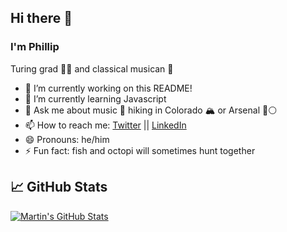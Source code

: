 ## Hi there 👋
### I'm Phillip
Turing grad 👨‍💻 and classical musican 🎼


- 🔭 I’m currently working on this README!
- 🌱 I’m currently learning Javascript
- 💬 Ask me about music 🎵 hiking in Colorado 🏔 or Arsenal 🔴⚪️
- 📫 How to reach me: [Twitter](https://twitter.com/phillipstrom) || [LinkedIn](https://www.linkedin.com/in/phillipstrom/)
- 😄 Pronouns: he/him
- ⚡ Fun fact: fish and octopi will sometimes hunt together


## &#x1f4c8; GitHub Stats 

<a href="https://github.com/Strompy/Strompy">
  <img align="center" src="https://github-readme-stats.vercel.app/api?username=Strompy&show_icons=true&line_height=27&count_private=true&title_color=ffffff&text_color=c9cacc&icon_color=2bbc8a&bg_color=1d1f21" alt="Martin's GitHub Stats" />
</a>

<!--
**Strompy/Strompy** is a ✨ _special_ ✨ repository because its `README.md` (this file) appears on your GitHub profile.

Here are some ideas to get you started:

- 🔭 I’m currently working on this README!
- 🌱 I’m currently learning Python
- 👯 I’m looking to collaborate on ...
- 🤔 I’m looking for help with ...
- 💬 Ask me about classical music or hiking in Colorado
- 📫 How to reach me: [Twitter](https://twitter.com/phillipstrom) || [LinkedIn](https://www.linkedin.com/in/phillipstrom/)
- 😄 Pronouns: he/him
- ⚡ Fun fact: 

<a href="https://github.com/Strompy/Strompy">
  <img align="center" src="https://github-readme-stats.vercel.app/api/top-langs/?username=Strompy&hide=java,html&title_color=ffffff&text_color=c9cacc&icon_color=2bbc8a&bg_color=1d1f21" />
</a>
-->
